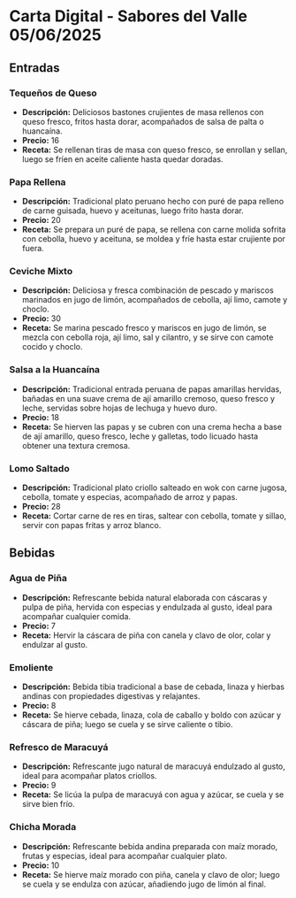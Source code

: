 # Carta Digital - Sabores del Valle 05/06/2025

## Entradas

### Tequeños de Queso
- **Descripción:** Deliciosos bastones crujientes de masa rellenos con queso fresco, fritos hasta dorar, acompañados de salsa de palta o huancaína.
- **Precio:** 16
- **Receta:** Se rellenan tiras de masa con queso fresco, se enrollan y sellan, luego se fríen en aceite caliente hasta quedar doradas.


### Papa Rellena
- **Descripción:** Tradicional plato peruano hecho con puré de papa relleno de carne guisada, huevo y aceitunas, luego frito hasta dorar.
- **Precio:** 20
- **Receta:** Se prepara un puré de papa, se rellena con carne molida sofrita con cebolla, huevo y aceituna, se moldea y fríe hasta estar crujiente por fuera.


### Ceviche Mixto
- **Descripción:** Deliciosa y fresca combinación de pescado y mariscos marinados en jugo de limón, acompañados de cebolla, ají limo, camote y choclo.
- **Precio:** 30
- **Receta:** Se marina pescado fresco y mariscos en jugo de limón, se mezcla con cebolla roja, ají limo, sal y cilantro, y se sirve con camote cocido y choclo.


### Salsa a la Huancaína
- **Descripción:** Tradicional entrada peruana de papas amarillas hervidas, bañadas en una suave crema de ají amarillo cremoso, queso fresco y leche, servidas sobre hojas de lechuga y huevo duro.
- **Precio:** 18
- **Receta:** Se hierven las papas y se cubren con una crema hecha a base de ají amarillo, queso fresco, leche y galletas, todo licuado hasta obtener una textura cremosa.


### Lomo Saltado
- **Descripción:** Tradicional plato criollo salteado en wok con carne jugosa, cebolla, tomate y especias, acompañado de arroz y papas.
- **Precio:** 28
- **Receta:** Cortar carne de res en tiras, saltear con cebolla, tomate y sillao, servir con papas fritas y arroz blanco.


## Bebidas

### Agua de Piña
- **Descripción:** Refrescante bebida natural elaborada con cáscaras y pulpa de piña, hervida con especias y endulzada al gusto, ideal para acompañar cualquier comida.
- **Precio:** 7
- **Receta:** Hervir la cáscara de piña con canela y clavo de olor, colar y endulzar al gusto.


### Emoliente
- **Descripción:** Bebida tibia tradicional a base de cebada, linaza y hierbas andinas con propiedades digestivas y relajantes.
- **Precio:** 8
- **Receta:** Se hierve cebada, linaza, cola de caballo y boldo con azúcar y cáscara de piña; luego se cuela y se sirve caliente o tibio.


### Refresco de Maracuyá
- **Descripción:** Refrescante jugo natural de maracuyá endulzado al gusto, ideal para acompañar platos criollos.
- **Precio:** 9
- **Receta:** Se licúa la pulpa de maracuyá con agua y azúcar, se cuela y se sirve bien frío.


### Chicha Morada
- **Descripción:** Refrescante bebida andina preparada con maíz morado, frutas y especias, ideal para acompañar cualquier plato.
- **Precio:** 10
- **Receta:** Se hierve maíz morado con piña, canela y clavo de olor; luego se cuela y se endulza con azúcar, añadiendo jugo de limón al final.
<!-- Actualización de prueba para verificar despliegue automático -->
